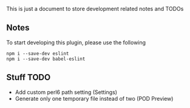 This is just a document to store development related notes and TODOs

## Notes
To start developing this plugin, please use the following
```
npm i --save-dev eslint
npm i --save-dev babel-eslint
```

## Stuff TODO

- Add custom perl6 path setting (Settings)
- Generate only one temporary file instead of two (POD Preview)
